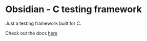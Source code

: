 # Obsidian - C testing framework

Just a testing framework built for C.

Check out the docs [here](https://braedonwooding.github.io/Obsidian)

